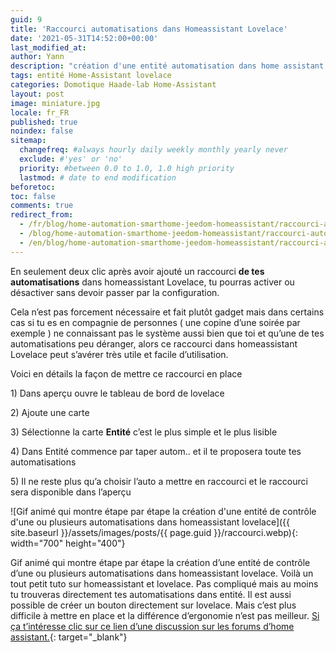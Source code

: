 ```yaml
---
guid: 9
title: 'Raccourci automatisations dans Homeassistant Lovelace'
date: '2021-05-31T14:52:00+00:00'
last_modified_at:
author: Yann
description: "création d'une entité automatisation dans home assistant et lovelace"
tags: entité Home-Assistant lovelace
categories: Domotique Haade-lab Home-Assistant
layout: post
image: miniature.jpg
locale: fr_FR
published: true
noindex: false
sitemap:
  changefreq: #always hourly daily weekly monthly yearly never
  exclude: #'yes' or 'no'
  priority: #between 0.0 to 1.0, 1.0 high priority
  lastmod: # date to end modification
beforetoc:
toc: false
comments: true
redirect_from:
  - /fr/blog/home-automation-smarthome-jeedom-homeassistant/raccourci-automatisations-dans-homeassistant-lovelace/
  - /blog/home-automation-smarthome-jeedom-homeassistant/raccourci-automatisations-dans-homeassistant-lovelace/
  - /en/blog/home-automation-smarthome-jeedom-homeassistant/raccourci-automatisations-dans-homeassistant-lovelace/
---
```


En seulement deux clic après avoir ajouté un raccourci **de tes automatisations** dans homeassistant Lovelace, tu pourras activer ou désactiver sans devoir passer par la configuration.

Cela n’est pas forcement nécessaire et fait plutôt gadget mais dans certains cas si tu es en compagnie de personnes ( une copine d’une soirée par exemple ) ne connaissant pas le système aussi bien que toi et qu’une de tes automatisations peu déranger, alors ce raccourci dans homeassistant Lovelace peut s’avérer très utile et facile d’utilisation.

Voici en détails la façon de mettre ce raccourci en place

1\) Dans aperçu ouvre le tableau de bord de lovelace

2\) Ajoute une carte

3\) Sélectionne la carte **Entité** c’est le plus simple et le plus lisible

4\) Dans Entité commence par taper autom.. et il te proposera toute tes automatisations

5\) Il ne reste plus qu’a choisir l’auto a mettre en raccourci et le raccourci sera disponible dans l’aperçu

![Gif animé qui montre étape par étape la création d'une entité de contrôle d'une ou plusieurs automatisations dans homeassistant lovelace]({{ site.baseurl }}/assets/images/posts/{{ page.guid }}/raccourci.webp){: width="700" height="400"}

Gif animé qui montre étape par étape la création d’une entité de contrôle d’une ou plusieurs automatisations dans homeassistant lovelace. Voilà un tout petit tuto sur homeassistant et lovelace. Pas compliqué mais au moins tu trouveras directement tes automatisations dans entité. Il est aussi possible de créer un bouton directement sur lovelace. Mais c’est plus difficile à mettre en place et la différence d’ergonomie n’est pas meilleur. [Si ça t’intéresse clic sur ce lien d’une discussion sur les forums d’home assistant.](https://community.home-assistant.io/t/how-can-i-execute-an-automation-from-a-lovelace-button/211426/5){: target="_blank"}

